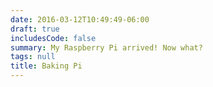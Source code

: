 ```yaml
---
date: 2016-03-12T10:49:49-06:00
draft: true
includesCode: false
summary: My Raspberry Pi arrived! Now what?
tags: null
title: Baking Pi
---
```


